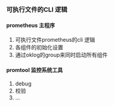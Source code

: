 ### 可执行文件的CLI 逻辑

#### prometheus 主程序
1. 可执行文件prometheus的cli 逻辑
2. 各组件的初始化设置
3. 通过oklog的group来同时启动所有组件

#### promtool 监控系统工具

1. debug
2. 校验
3. ...
